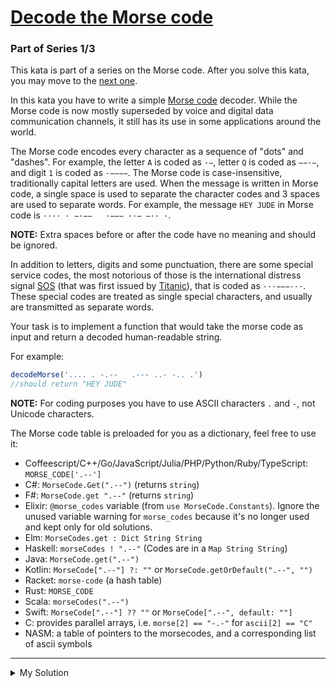 # [Decode the Morse code](https://www.codewars.com/kata/54b724efac3d5402db00065e/javascript)

### Part of Series 1/3

This kata is part of a series on the Morse code. After you solve this kata, you may move to the [next one](/kata/decode-the-morse-code-advanced).

In this kata you have to write a simple [Morse code](https://en.wikipedia.org/wiki/Morse_code) decoder. While the Morse code is now mostly superseded by voice and digital data communication channels, it still has its use in some applications around the world.

The Morse code encodes every character as a sequence of "dots" and "dashes". For example, the letter `A` is coded as `·−`, letter `Q` is coded as `−−·−`, and digit `1` is coded as `·−−−−`. The Morse code is case-insensitive, traditionally capital letters are used. When the message is written in Morse code, a single space is used to separate the character codes and 3 spaces are used to separate words. For example, the message `HEY JUDE` in Morse code is `···· · −·−−   ·−−− ··− −·· ·`.

**NOTE:** Extra spaces before or after the code have no meaning and should be ignored.

In addition to letters, digits and some punctuation, there are some special service codes, the most notorious of those is the international distress signal [SOS](https://en.wikipedia.org/wiki/SOS) (that was first issued by [Titanic](https://en.wikipedia.org/wiki/RMS_Titanic)), that is coded as `···−−−···`. These special codes are treated as single special characters, and usually are transmitted as separate words.

Your task is to implement a function that would take the morse code as input and return a decoded human-readable string.

For example:

```javascript
decodeMorse('.... . -.--   .--- ..- -.. .')
//should return "HEY JUDE"
```

**NOTE:** For coding purposes you have to use ASCII characters `.` and `-`, not Unicode characters.

The Morse code table is preloaded for you as a dictionary, feel free to use it:

- Coffeescript/C++/Go/JavaScript/Julia/PHP/Python/Ruby/TypeScript: `MORSE_CODE['.--']`
- C#: `MorseCode.Get(".--")` (returns `string`)
- F#: `MorseCode.get ".--"` (returns `string`)
- Elixir: `@morse_codes` variable (from `use MorseCode.Constants`). Ignore the unused variable warning for `morse_codes` because it's no longer used and kept only for old solutions.
- Elm: `MorseCodes.get : Dict String String`
- Haskell: `morseCodes ! ".--"` (Codes are in a `Map String String`)
- Java: `MorseCode.get(".--")`
- Kotlin: `MorseCode[".--"] ?: ""` or `MorseCode.getOrDefault(".--", "")`
- Racket: `morse-code` (a hash table)
- Rust: `MORSE_CODE`
- Scala: `morseCodes(".--")`
- Swift: `MorseCode[".--"] ?? ""` or `MorseCode[".--", default: ""]`
- C: provides parallel arrays, i.e. `morse[2] == "-.-"` for `ascii[2] == "C"`
- NASM: a table of pointers to the morsecodes, and a corresponding list of ascii symbols

---

<details><summary>My Solution</summary>

```js
decodeMorse = function (morseCode) {
  // Trim the input and split the Morse code into words
  let words = morseCode.trim().split('   ')

  // Map each word to a sequence of characters
  let decodedWords = words.map(word => {
    // Split the word into characters and decode each character
    let chars = word.split(' ').map(char => MORSE_CODE[char])
    // Join the characters into a word
    return chars.join('')
  })

  // Join the words into a sentence and return it
  return decodedWords.join(' ')
}
```

</details>
